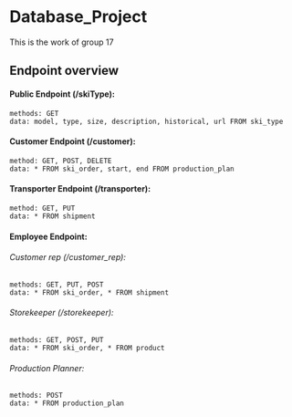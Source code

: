 # Database_Project

This is the work of group 17

## Endpoint overview

#### Public Endpoint (/skiType):
    methods: GET
    data: model, type, size, description, historical, url FROM ski_type


#### Customer Endpoint (/customer):
    method: GET, POST, DELETE
    data: * FROM ski_order, start, end FROM production_plan


#### Transporter Endpoint (/transporter):
    method: GET, PUT
    data: * FROM shipment


#### Employee Endpoint:
###### Customer rep (/customer_rep): 
    methods: GET, PUT, POST
    data: * FROM ski_order, * FROM shipment

###### Storekeeper (/storekeeper):
    methods: GET, POST, PUT
    data: * FROM ski_order, * FROM product

###### Production Planner:
    methods: POST
    data: * FROM production_plan
